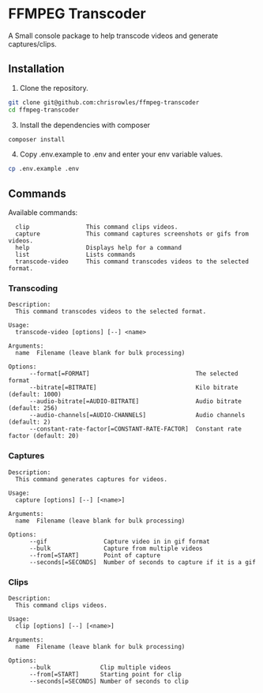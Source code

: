 # FFMPEG Transcoder

A Small console package to help transcode videos and generate captures/clips.

## Installation

1. Clone the repository.
  ```sh
  git clone git@github.com:chrisrowles/ffmpeg-transcoder
  cd ffmpeg-transcoder
  ```
3. Install the dependencies with composer
  ```sh
  composer install
  ```
4. Copy .env.example to .env and enter your env variable values.
  ```sh
  cp .env.example .env
  ```

## Commands

Available commands:

```
  clip                This command clips videos.
  capture             This command captures screenshots or gifs from videos.
  help                Displays help for a command
  list                Lists commands
  transcode-video     This command transcodes videos to the selected format.
```

### Transcoding
```
Description:
  This command transcodes videos to the selected format.

Usage:
  transcode-video [options] [--] <name>

Arguments:
  name  Filename (leave blank for bulk processing)

Options:
      --format[=FORMAT]                              The selected format
      --bitrate[=BITRATE]                            Kilo bitrate (default: 1000)
      --audio-bitrate[=AUDIO-BITRATE]                Audio bitrate (default: 256)
      --audio-channels[=AUDIO-CHANNELS]              Audio channels (default: 2)
      --constant-rate-factor[=CONSTANT-RATE-FACTOR]  Constant rate factor (default: 20)
```


### Captures

```
Description:
  This command generates captures for videos.

Usage:
  capture [options] [--] [<name>]

Arguments:
  name  Filename (leave blank for bulk processing)

Options:
      --gif                Capture video in in gif format
      --bulk               Capture from multiple videos
      --from[=START]       Point of capture
      --seconds[=SECONDS]  Number of seconds to capture if it is a gif
```

### Clips
```
Description:
  This command clips videos.

Usage:
  clip [options] [--] [<name>]

Arguments:
  name  Filename (leave blank for bulk processing)

Options:
      --bulk              Clip multiple videos
      --from[=START]      Starting point for clip
      --seconds[=SECONDS] Number of seconds to clip
```
